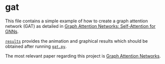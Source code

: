 # gat
This file contains a simple example of how to create a graph attention network (GAT) as detailed in [Graph Attention Networks: Self-Attention for GNNs](https://mlabonne.github.io/blog/posts/2022-03-09-Graph_Attention_Network.html).

[`results`](results) provides the animation and graphical results which should be obtained after running [`gat.py`](gat.py).

The most relevant paper regarding this project is [Graph Attention Networks](https://arxiv.org/abs/1710.10903).